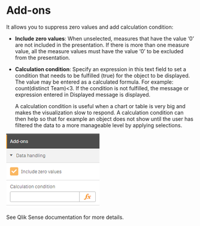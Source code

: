 # Add-ons

It allows you to suppress zero values and add calculation condition:

* **Include zero values**: When unselected, measures that have the value ‘0’ are not included in the presentation. If there is more than one measure value, all the measure values must have the value ‘0’ to be excluded from the presentation.
* **Calculation condition**: Specify an expression in this text field to set a condition that needs to be fulfilled \(true\) for the object to be displayed. The value may be entered as a calculated formula. For example: count\(distinct Team\)&lt;3. If the condition is not fulfilled, the message or expression entered in Displayed message is displayed.

  A calculation condition is useful when a chart or table is very big and makes the visualization slow to respond. A calculation condition can then help so that for example an object does not show until the user has filtered the data to a more manageable level by applying selections.

![](../.gitbook/assets/image%20%28101%29.png)

See Qlik Sense documentation for more details.


